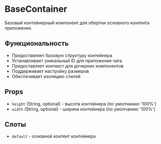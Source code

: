 # BaseContainer

Базовый контейнерный компонент для обертки основного контента приложения.

## Функциональность

- Предоставляет базовую структуру контейнера
- Устанавливает уникальный ID для приложения чата
- Предоставляет контекст для дочерних компонентов
- Поддерживает настройку размеров
- Обеспечивает изоляцию стилей

## Props

- `height` (String, optional) - высота контейнера (по умолчанию '100%')
- `width` (String, optional) - ширина контейнера (по умолчанию '100%')

## Слоты

- `default` - основной контент контейнера

